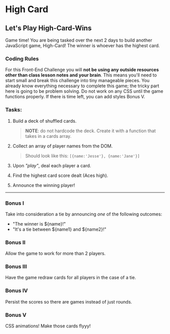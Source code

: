 # High Card

## Let's Play High-Card-Wins

Game time! You are being tasked over the next 2 days to build another JavaScript game, High-Card! The winner is whoever has the highest card. 

### Coding Rules
For this Front-End Challenge you will **not be using any outside resources other than class lesson notes and your brain**. This means you'll need to start small and break this challenge into tiny manageable pieces. You already know everything necessary to complete this game; the tricky part here is going to be problem solving. Do not work on any CSS until the game functions properly. If there is time left, you can add styles Bonus V. 

### Tasks:

1. Build a deck of shuffled cards.
	> **NOTE**: do not hardcode the deck. Create it with a function that takes in a cards array.

2. Collect an array of player names from the DOM. 
	> Should look like this: `[{name:'Jesse'}, {name:'Jane'}]`
  
3. Upon *"play"*, deal each player a card.
4. Find the highest card score dealt (Aces high).
5. Announce the winning player! 

---

### Bonus I

Take into consideration a tie by announcing *one* of the following outcomes:

* "The winner is ${name}!"
* "It's a tie between ${name1} and ${name2}!"

### Bonus II

Allow the game to work for more than 2 players.

### Bonus III

Have the game redraw cards for all players in the case of a tie.

### Bonus IV 

Persist the scores so there are games instead of just rounds. 

### Bonus V 

CSS animations! Make those cards flyyy!
